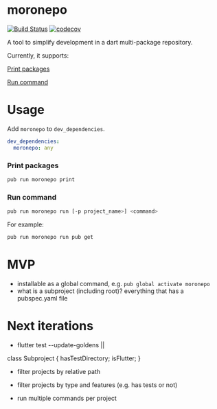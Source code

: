 # moronepo

[![Build Status](https://travis-ci.org/meniga/moronepo.svg?branch=master)](https://travis-ci.org/meniga/moronepo)
[![codecov](https://codecov.io/gh/meniga/moronepo/branch/master/graph/badge.svg)](https://codecov.io/gh/meniga/moronepo)

A tool to simplify development in a dart multi-package repository. 

Currently, it supports:

[Print packages](#print-packages)

[Run command](#run-command)

# Usage

Add `moronepo` to `dev_dependencies`.

```yaml
dev_dependencies:
  moronepo: any
```

### Print packages 

```bash
pub run moronepo print
```

### Run command

```bash
pub run moronepo run [-p project_name>] <command>
```

For example:

```bash
pub run moronepo run pub get
```

# MVP

- installable as a global command, e.g. `pub global activate moronepo`
- what is a subproject (including root)? everything that has a pubspec.yaml file

# Next iterations
- flutter test --update-goldens ||

class Subproject {
  hasTestDirectory;
  isFlutter;
}

- filter projects by relative path
- filter projects by type and features (e.g. has tests or not)

- run multiple commands per project
